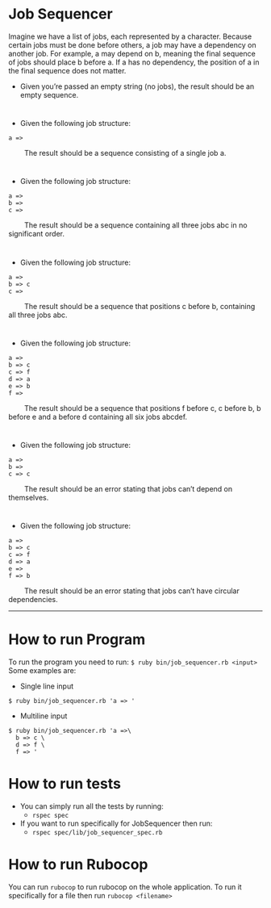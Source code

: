 # Job Sequencer

Imagine we have a list of jobs, each represented by a character. Because certain jobs must be done before others, a job may have a
dependency on another job. For example, a may depend on b, meaning the final sequence of jobs should place b before a. If a has no
dependency, the position of a in the final sequence does not matter.

- Given you’re passed an empty string (no jobs), the result should be an empty sequence.

#

- Given the following job structure:
```
a =>
```

&nbsp;&nbsp;&nbsp;&nbsp;&nbsp;&nbsp;&nbsp;
The result should be a sequence consisting of a single job a.

#

- Given the following job structure:
```
a =>
b =>
c =>
```

&nbsp;&nbsp;&nbsp;&nbsp;&nbsp;&nbsp;&nbsp;
The result should be a sequence containing all three jobs abc in no significant order.

#

- Given the following job structure:
```
a =>
b => c
c =>
```

&nbsp;&nbsp;&nbsp;&nbsp;&nbsp;&nbsp;&nbsp;
The result should be a sequence that positions c before b, containing all three jobs abc.

#

- Given the following job structure:
```
a =>
b => c
c => f
d => a
e => b
f =>
```

&nbsp;&nbsp;&nbsp;&nbsp;&nbsp;&nbsp;&nbsp;
The result should be a sequence that positions f before c, c before b, b before e and a before d containing all six jobs abcdef.

#

- Given the following job structure:
```
a =>
b =>
c => c
```

&nbsp;&nbsp;&nbsp;&nbsp;&nbsp;&nbsp;&nbsp;
The result should be an error stating that jobs can’t depend on themselves.

#

- Given the following job structure:
```
a =>
b => c
c => f
d => a
e =>
f => b
```

&nbsp;&nbsp;&nbsp;&nbsp;&nbsp;&nbsp;&nbsp;
The result should be an error stating that jobs can’t have circular dependencies.

---

# How to run Program
To run the program you need to run: `$ ruby bin/job_sequencer.rb <input>`
Some examples are:
- Single line input
```
$ ruby bin/job_sequencer.rb 'a => '
```
- Multiline input
```
$ ruby bin/job_sequencer.rb 'a =>\
  b => c \
  d => f \
  f => '
```

# How to run tests
 - You can simply run all the tests by running:
   - `rspec spec`
 - If you want to run specifically for JobSequencer then run:
   - `rspec spec/lib/job_sequencer_spec.rb`

# How to run Rubocop
You can run `rubocop` to run rubocop on the whole application.
To run it specifically for a file then run `rubocop <filename>`
